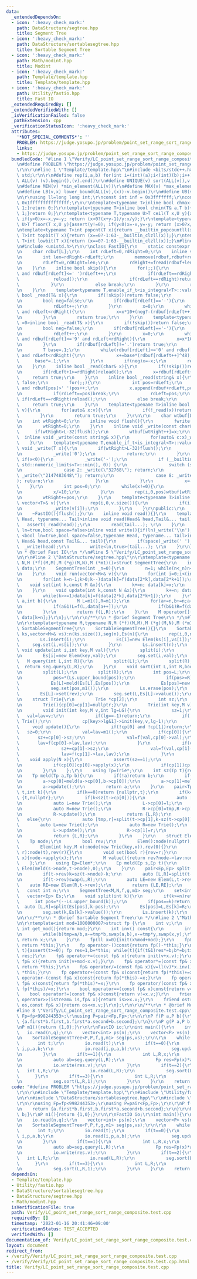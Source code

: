 ```yaml
---
data:
  _extendedDependsOn:
  - icon: ':heavy_check_mark:'
    path: DataStructure/segtree.hpp
    title: Segment Tree
  - icon: ':heavy_check_mark:'
    path: DataStructure/sortablesegtree.hpp
    title: Sortable Segment Tree
  - icon: ':heavy_check_mark:'
    path: Math/modint.hpp
    title: Modint
  - icon: ':heavy_check_mark:'
    path: Template/template.hpp
    title: Template/template.hpp
  - icon: ':heavy_check_mark:'
    path: Utility/fastio.hpp
    title: Fast IO
  _extendedRequiredBy: []
  _extendedVerifiedWith: []
  _isVerificationFailed: false
  _pathExtension: cpp
  _verificationStatusIcon: ':heavy_check_mark:'
  attributes:
    '*NOT_SPECIAL_COMMENTS*': ''
    PROBLEM: https://judge.yosupo.jp/problem/point_set_range_sort_range_composite
    links:
    - https://judge.yosupo.jp/problem/point_set_range_sort_range_composite
  bundledCode: "#line 1 \"Verify/LC_point_set_range_sort_range_composite.test.cpp\"\
    \n#define PROBLEM \"https://judge.yosupo.jp/problem/point_set_range_sort_range_composite\"\
    \r\n\r\n#line 1 \"Template/template.hpp\"\n#include <bits/stdc++.h>\r\nusing namespace\
    \ std;\r\n\r\n#define rep(i,a,b) for(int i=(int)(a);i<(int)(b);i++)\r\n#define\
    \ ALL(v) (v).begin(),(v).end()\r\n#define UNIQUE(v) sort(ALL(v)),v.erase(unique(ALL(v)),v.end())\r\
    \n#define MIN(v) *min_element(ALL(v))\r\n#define MAX(v) *max_element(ALL(v))\r\
    \n#define LB(v,x) lower_bound(ALL(v),(x))-v.begin()\r\n#define UB(v,x) upper_bound(ALL(v),(x))-v.begin()\r\
    \n\r\nusing ll=long long int;\r\nconst int inf = 0x3fffffff;\r\nconst ll INF =\
    \ 0x1fffffffffffffff;\r\n\r\ntemplate<typename T>inline bool chmax(T& a,T b){if(a<b){a=b;return\
    \ 1;}return 0;}\r\ntemplate<typename T>inline bool chmin(T& a,T b){if(a>b){a=b;return\
    \ 1;}return 0;}\r\ntemplate<typename T,typename U>T ceil(T x,U y){assert(y!=0);\
    \ if(y<0)x=-x,y=-y; return (x>0?(x+y-1)/y:x/y);}\r\ntemplate<typename T,typename\
    \ U>T floor(T x,U y){assert(y!=0); if(y<0)x=-x,y=-y; return (x>0?x/y:(x-y+1)/y);}\r\
    \ntemplate<typename T>int popcnt(T x){return __builtin_popcountll(x);}\r\ntemplate<typename\
    \ T>int topbit(T x){return (x==0?-1:63-__builtin_clzll(x));}\r\ntemplate<typename\
    \ T>int lowbit(T x){return (x==0?-1:63-__builtin_clzll(x));}\n#line 2 \"Utility/fastio.hpp\"\
    \n#include <unistd.h>\r\n\r\nclass FastIO{\r\n    static constexpr int L=1<<16;\r\
    \n    char rdbuf[L];\r\n    int rdLeft=0,rdRight=0;\r\n    inline void reload(){\r\
    \n        int len=rdRight-rdLeft;\r\n        memmove(rdbuf,rdbuf+rdLeft,len);\r\
    \n        rdLeft=0,rdRight=len;\r\n        rdRight+=fread(rdbuf+len,1,L-len,stdin);\r\
    \n    }\r\n    inline bool skip(){\r\n        for(;;){\r\n            while(rdLeft!=rdRight\
    \ and rdbuf[rdLeft]<=' ')rdLeft++;\r\n            if(rdLeft==rdRight){\r\n   \
    \             reload();\r\n                if(rdLeft==rdRight)return false;\r\n\
    \            }\r\n            else break;\r\n        }\r\n        return true;\r\
    \n    }\r\n    template<typename T,enable_if_t<is_integral<T>::value,int> =0>inline\
    \ bool _read(T& x){\r\n        if(!skip())return false;\r\n        if(rdLeft+20>=rdRight)reload();\r\
    \n        bool neg=false;\r\n        if(rdbuf[rdLeft]=='-'){\r\n            neg=true;\r\
    \n            rdLeft++;\r\n        }\r\n        x=0;\r\n        while(rdbuf[rdLeft]>='0'\
    \ and rdLeft<rdRight){\r\n            x=x*10+(neg?-(rdbuf[rdLeft++]^48):(rdbuf[rdLeft++]^48));\r\
    \n        }\r\n        return true;\r\n    }\r\n    template<typename T,enable_if_t<is_floating_point<T>::value,int>\
    \ =0>inline bool _read(T& x){\r\n        if(!skip())return false;\r\n        if(rdLeft+20>=rdRight)reload();\r\
    \n        bool neg=false;\r\n        if(rdbuf[rdLeft]=='-'){\r\n            neg=true;\r\
    \n            rdLeft++;\r\n        }\r\n        x=0;\r\n        while(rdbuf[rdLeft]>='0'\
    \ and rdbuf[rdLeft]<='9' and rdLeft<rdRight){\r\n            x=x*10+(rdbuf[rdLeft++]^48);\r\
    \n        }\r\n        if(rdbuf[rdLeft]!='.')return true;\r\n        rdLeft++;\r\
    \n        T base=.1;\r\n        while(rdbuf[rdLeft]>='0' and rdbuf[rdLeft]<='9'\
    \ and rdLeft<rdRight){\r\n            x+=base*(rdbuf[rdLeft++]^48);\r\n      \
    \      base*=.1;\r\n        }\r\n        if(neg)x=-x;\r\n        return true;\r\
    \n    }\r\n    inline bool _read(char& x){\r\n        if(!skip())return false;\r\
    \n        if(rdLeft+1>=rdRight)reload();\r\n        x=rdbuf[rdLeft++];\r\n   \
    \     return true;\r\n    }\r\n    inline bool _read(string& x){\r\n        if(!skip())return\
    \ false;\r\n        for(;;){\r\n            int pos=rdLeft;\r\n            while(pos<rdRight\
    \ and rdbuf[pos]>' ')pos++;\r\n            x.append(rdbuf+rdLeft,pos-rdLeft);\r\
    \n            if(rdLeft==pos)break;\r\n            rdLeft=pos;\r\n           \
    \ if(rdLeft==rdRight)reload();\r\n            else break;\r\n        }\r\n   \
    \     return true;\r\n    }\r\n    template<typename T>inline bool _read(vector<T>&\
    \ v){\r\n        for(auto& x:v){\r\n            if(!_read(x))return false;\r\n\
    \        }\r\n        return true;\r\n    }\r\n\r\n    char wtbuf[L],tmp[50];\r\
    \n    int wtRight=0;\r\n    inline void flush(){\r\n        fwrite(wtbuf,1,wtRight,stdout);\r\
    \n        wtRight=0;\r\n    }\r\n    inline void _write(const char& x){\r\n  \
    \      if(wtRight>L-32)flush();\r\n        wtbuf[wtRight++]=x;\r\n    }\r\n  \
    \  inline void _write(const string& x){\r\n        for(auto& c:x)_write(c);\r\n\
    \    }\r\n    template<typename T,enable_if_t<is_integral<T>::value,int> =0>inline\
    \ void _write(T x){\r\n        if(wtRight>L-32)flush();\r\n        if(x==0){\r\
    \n            _write('0');\r\n            return;\r\n        }\r\n        else\
    \ if(x<0){\r\n            _write('-');\r\n            if (__builtin_expect(x ==\
    \ std::numeric_limits<T>::min(), 0)) {\r\n                switch (sizeof(x)) {\r\
    \n                case 2: _write(\"32768\"); return;\r\n                case 4:\
    \ _write(\"2147483648\"); return;\r\n                case 8: _write(\"9223372036854775808\"\
    ); return;\r\n                }\r\n            }\r\n            x=-x;\r\n    \
    \    }\r\n        int pos=0;\r\n        while(x!=0){\r\n            tmp[pos++]=char((x%10)|48);\r\
    \n            x/=10;\r\n        }\r\n        rep(i,0,pos)wtbuf[wtRight+i]=tmp[pos-1-i];\r\
    \n        wtRight+=pos;\r\n    }\r\n    template<typename T>inline void _write(const\
    \ vector<T>& v){\r\n        rep(i,0,v.size()){\r\n            if(i)_write(' ');\r\
    \n            _write(v[i]);\r\n        }\r\n    }\r\npublic:\r\n    FastIO(){}\r\
    \n    ~FastIO(){flush();}\r\n    inline void read(){}\r\n    template <typename\
    \ Head, typename... Tail>inline void read(Head& head,Tail&... tail){\r\n     \
    \   assert(_read(head));\r\n        read(tail...); \r\n    }\r\n    template<bool\
    \ ln=true,bool space=false>inline void write(){if(ln)_write('\\n');}\r\n    template\
    \ <bool ln=true,bool space=false,typename Head, typename... Tail>inline void write(const\
    \ Head& head,const Tail&... tail){\r\n        if(space)_write(' ');\r\n      \
    \  _write(head);\r\n        write<ln,true>(tail...); \r\n    }\r\n};\r\n\r\n/**\r\
    \n * @brief Fast IO\r\n */\n#line 5 \"Verify/LC_point_set_range_sort_range_composite.test.cpp\"\
    \n\r\n#line 2 \"DataStructure/segtree.hpp\"\n\r\ntemplate<typename M,typename\
    \ N,M (*f)(M,M),M (*g)(M,N),M (*m1)()>struct SegmentTree{\r\n    int n; vector<M>\
    \ data;\r\n    SegmentTree(int _n=0){\r\n        n=1; while(n<_n)n<<=1; data.assign(2*n,m1());\r\
    \n    }\r\n    void run(vector<M>& v){\r\n        for(int i=0;i<(int)v.size();i++)data[i+n]=v[i];\r\
    \n        for(int k=n-1;k>0;k--)data[k]=f(data[2*k],data[2*k+1]);\r\n    }\r\n\
    \    void set(int k,const M &x){\r\n        k+=n; data[k]=x;\r\n        while(k>>=1)data[k]=f(data[2*k],data[2*k+1]);\r\
    \n    }\r\n    void update(int k,const N &x){\r\n        k+=n; data[k]=g(data[k],x);\r\
    \n        while(k>>=1)data[k]=f(data[2*k],data[2*k+1]);\r\n    }\r\n    M query(int\
    \ a,int b){\r\n        M L=m1(),R=m1();\r\n        for(a+=n,b+=n;a<b;a>>=1,b>>=1){\r\
    \n            if(a&1)L=f(L,data[a++]);\r\n            if(b&1)R=f(data[--b],R);\r\
    \n        }\r\n        return f(L,R);\r\n    }\r\n    M operator[](const int &k)const{return\
    \ data[k+n];}\r\n};\r\n\r\n/**\r\n * @brief Segment Tree\r\n */\n#line 3 \"DataStructure/sortablesegtree.hpp\"\
    \n\r\ntemplate<typename M,typename N,M (*f)(M,M),M (*g)(M,N),M (*m1)(),int LG=30>struct\
    \ SortableSegmentTree{\r\n    SortableSegmentTree(){}\r\n    SortableSegmentTree(vector<int>&\
    \ ks,vector<M>& vs):n(ks.size()),seg(n),Es(n){\r\n        rep(i,0,n){\r\n    \
    \        Ls.insert(i);\r\n            Es[i]=new Elem(ks[i],vs[i]);\r\n       \
    \     seg.set(i,vs[i]);\r\n        }\r\n        Ls.insert(n);\r\n    }\r\n   \
    \ void update(int i,int key,M val){\r\n        split(i);\r\n        split(i+1);\r\
    \n        Es[i]=new Elem(key,val);\r\n        seg.set(i,val);\r\n    }  \r\n \
    \   M query(int L,int R){\r\n        split(L);\r\n        split(R);\r\n      \
    \  return seg.query(L,R);\r\n    }\r\n    void sort(int L,int R,bool rev=false){\r\
    \n        split(L);\r\n        split(R);\r\n        int pos=L;\r\n        for(;;){\r\
    \n            pos=*(Ls.upper_bound(pos));\r\n            if(pos>=R)break;\r\n\
    \            Es[L]=meld(Es[L],Es[pos]);\r\n            Es[pos]=new Elem();\r\n\
    \            seg.set(pos,m1());\r\n            Ls.erase(pos);\r\n        }\r\n\
    \        Es[L]->set(rev);\r\n        seg.set(L,Es[L]->value());\r\n    }\r\nprivate:\r\
    \n    struct Trie{\r\n        Trie *cp[2];\r\n        int sz;\r\n        M val,lav;\r\
    \n        Trie(){cp[0]=cp[1]=nullptr;}\r\n        Trie(int key,M v){cp[0]=cp[1]=nullptr,init(key,v);}\r\
    \n        void init(int key,M v,int lg=LG){\r\n            sz=1;\r\n         \
    \   val=lav=v;\r\n            if(lg==-1)return;\r\n            if(!cp[key>>lg&1])cp[key>>lg&1]=new\
    \ Trie();\r\n            cp[key>>lg&1]->init(key,v,lg-1);\r\n        }\r\n   \
    \     void update(){\r\n            if(!cp[0] and !cp[1])return;\r\n         \
    \   sz=0;\r\n            val=lav=m1();\r\n            if(cp[0]){\r\n         \
    \       sz+=cp[0]->sz;\r\n                val=f(val,cp[0]->val);\r\n         \
    \       lav=f(cp[0]->lav,lav);\r\n            }\r\n            if(cp[1]){\r\n\
    \                sz+=cp[1]->sz;\r\n                val=f(val,cp[1]->val);\r\n\
    \                lav=f(cp[1]->lav,lav);\r\n            }\r\n        }\r\n    \
    \    void apply(N x){\r\n            assert(sz==1);\r\n            val=lav=g(val,x);\r\
    \n            if(cp[0])cp[0]->apply(x);\r\n            if(cp[1])cp[1]->apply(x);\r\
    \n        }\r\n    };\r\n    using Tp=Trie*;\r\n    int sz(Tp t){return t?t->sz:0;}\r\
    \n    Tp meld(Tp a,Tp b){\r\n        if(!a)return b;\r\n        if(!b)return a;\r\
    \n        a->cp[0]=meld(a->cp[0],b->cp[0]);\r\n        a->cp[1]=meld(a->cp[1],b->cp[1]);\r\
    \n        a->update();\r\n        return a;\r\n    }\r\n    pair<Tp,Tp> split(Tp\
    \ t,int k){\r\n        if(k==0)return {nullptr,t};\r\n        if(k==sz(t))return\
    \ {t,nullptr};\r\n        if(k<sz(t->cp[0])){\r\n            auto [l,tmp]=split(t->cp[0],k);\r\
    \n            auto L=new Trie();\r\n            L->cp[0]=l;\r\n            L->update();\r\
    \n            auto R=new Trie();\r\n            R->cp[0]=tmp,R->cp[1]=t->cp[1];\r\
    \n            R->update();\r\n            return {L,R};\r\n        }\r\n     \
    \   else{\r\n            auto [tmp,r]=split(t->cp[1],k-sz(t->cp[0]));\r\n    \
    \        auto L=new Trie();\r\n            auto R=new Trie();\r\n            L->cp[0]=t->cp[0],L->cp[1]=tmp;\r\
    \n            L->update();\r\n            R->cp[1]=r;\r\n            R->update();\r\
    \n            return {L,R};\r\n        }\r\n    }\r\n    struct Elem{\r\n    \
    \    Tp node;\r\n        bool rev;\r\n        Elem():node(nullptr),rev(0){}\r\n\
    \        Elem(int key,M x):node(new Trie(key,x)),rev(0){}\r\n        Elem(Tp t,bool\
    \ r):node(t),rev(r){}\r\n        void set(bool r){rev=r;}\r\n        void apply(N\
    \ x){node->apply(x);}\r\n        M value(){return rev?node->lav:node->val;}\r\n\
    \    };\r\n    using Ep=Elem*;\r\n    Ep meld(Ep s,Ep t){\r\n        return new\
    \ Elem(meld(s->node,t->node),0);\r\n    }\r\n    pair<Ep,Ep> split(Ep t,int k){\r\
    \n        if(t->rev)k=sz(t->node)-k;\r\n        auto [L,R]=split(t->node,k);\r\
    \n        if(t->rev)swap(L,R);\r\n        auto LE=new Elem(L,t->rev);\r\n    \
    \    auto RE=new Elem(R,t->rev);\r\n        return {LE,RE};\r\n    }\r\n\r\n \
    \   const int n;\r\n    SegmentTree<M,N,f,g,m1> seg;\r\n    set<int> Ls;\r\n \
    \   vector<Ep> Es;\r\n    void split(int k){\r\n        if(k>=n)return;\r\n  \
    \      int pos=*(--Ls.upper_bound(k));\r\n        if(pos==k)return;\r\n      \
    \  auto [L,R]=split(Es[pos],k-pos);\r\n        Es[pos]=L,Es[k]=R;\r\n        seg.set(pos,Es[pos]->value());\r\
    \n        seg.set(k,Es[k]->value());\r\n        Ls.insert(k);\r\n    }\r\n};\r\
    \n\r\n/**\r\n * @brief Sortable Segment Tree\r\n */\n#line 2 \"Math/modint.hpp\"\
    \n\r\ntemplate<int mod=1000000007>struct fp {\r\n    int v;\r\n    static constexpr\
    \ int get_mod(){return mod;}\r\n    int inv() const{\r\n        int tmp,a=v,b=mod,x=1,y=0;\r\
    \n        while(b)tmp=a/b,a-=tmp*b,swap(a,b),x-=tmp*y,swap(x,y);\r\n        if(x<0){x+=mod;}\
    \ return x;\r\n    }\r\n    fp(ll x=0){init(x%mod+mod);}\r\n    fp& init(ll x){v=(x<mod?x:x-mod);\
    \ return *this;}\r\n    fp operator-()const{return fp()-*this;}\r\n    fp pow(ll\
    \ t){assert(t>=0); fp res=1,b=*this; while(t){if(t&1)res*=b;b*=b;t>>=1;} return\
    \ res;}\r\n    fp& operator+=(const fp& x){return init(v+x.v);}\r\n    fp& operator-=(const\
    \ fp& x){return init(v+mod-x.v);}\r\n    fp& operator*=(const fp& x){v=ll(v)*x.v%mod;\
    \ return *this;}\r\n    fp& operator/=(const fp& x){v=ll(v)*x.inv()%mod; return\
    \ *this;}\r\n    fp operator+(const fp& x)const{return fp(*this)+=x;}\r\n    fp\
    \ operator-(const fp& x)const{return fp(*this)-=x;}\r\n    fp operator*(const\
    \ fp& x)const{return fp(*this)*=x;}\r\n    fp operator/(const fp& x)const{return\
    \ fp(*this)/=x;}\r\n    bool operator==(const fp& x)const{return v==x.v;}\r\n\
    \    bool operator!=(const fp& x)const{return v!=x.v;}\r\n    friend istream&\
    \ operator>>(istream& is,fp& x){return is>>x.v;}\r\n    friend ostream& operator<<(ostream&\
    \ os,const fp& x){return os<<x.v;}\r\n};\r\n\r\n/**\r\n * @brief Modint\r\n */\n\
    #line 8 \"Verify/LC_point_set_range_sort_range_composite.test.cpp\"\n\r\nusing\
    \ Fp=fp<998244353>;\r\nusing P=pair<Fp,Fp>;\r\n\r\nP f(P a,P b){\r\n    return\
    \ {a.first*b.first,b.first*a.second+b.second};\r\n}\r\nP g(P a,P b){return b;}\r\
    \nP m1(){return {1,0};}\r\n\r\nFastIO io;\r\nint main(){\r\n    int n,q;\r\n \
    \   io.read(n,q);\r\n    vector<int> ps(n);\r\n    vector<P> vs(n);\r\n    rep(i,0,n)io.read(ps[i],vs[i].first.v,vs[i].second.v);\r\
    \n    SortableSegmentTree<P,P,f,g,m1> seg(ps,vs);\r\n\r\n    while(q--){\r\n \
    \       int t;\r\n        io.read(t);\r\n        if(t==0){\r\n            int\
    \ i,p,a,b;\r\n            io.read(i,p,a,b);\r\n            seg.update(i,p,P{a,b});\r\
    \n        }\r\n        if(t==1){\r\n            int L,R,x;\r\n            io.read(L,R,x);\r\
    \n            auto ab=seg.query(L,R);\r\n            Fp res=Fp(x)*ab.first+ab.second;\r\
    \n            io.write(res.v);\r\n        }\r\n        if(t==2){\r\n         \
    \   int L,R;\r\n            io.read(L,R);\r\n            seg.sort(L,R);\r\n  \
    \      }\r\n        if(t==3){\r\n            int L,R;\r\n            io.read(L,R);\r\
    \n            seg.sort(L,R,1);\r\n        }\r\n    }\r\n    return 0;\r\n}\n"
  code: "#define PROBLEM \"https://judge.yosupo.jp/problem/point_set_range_sort_range_composite\"\
    \r\n\r\n#include \"Template/template.hpp\"\r\n#include \"Utility/fastio.hpp\"\r\
    \n\r\n#include \"DataStructure/sortablesegtree.hpp\"\r\n#include \"Math/modint.hpp\"\
    \r\n\r\nusing Fp=fp<998244353>;\r\nusing P=pair<Fp,Fp>;\r\n\r\nP f(P a,P b){\r\
    \n    return {a.first*b.first,b.first*a.second+b.second};\r\n}\r\nP g(P a,P b){return\
    \ b;}\r\nP m1(){return {1,0};}\r\n\r\nFastIO io;\r\nint main(){\r\n    int n,q;\r\
    \n    io.read(n,q);\r\n    vector<int> ps(n);\r\n    vector<P> vs(n);\r\n    rep(i,0,n)io.read(ps[i],vs[i].first.v,vs[i].second.v);\r\
    \n    SortableSegmentTree<P,P,f,g,m1> seg(ps,vs);\r\n\r\n    while(q--){\r\n \
    \       int t;\r\n        io.read(t);\r\n        if(t==0){\r\n            int\
    \ i,p,a,b;\r\n            io.read(i,p,a,b);\r\n            seg.update(i,p,P{a,b});\r\
    \n        }\r\n        if(t==1){\r\n            int L,R,x;\r\n            io.read(L,R,x);\r\
    \n            auto ab=seg.query(L,R);\r\n            Fp res=Fp(x)*ab.first+ab.second;\r\
    \n            io.write(res.v);\r\n        }\r\n        if(t==2){\r\n         \
    \   int L,R;\r\n            io.read(L,R);\r\n            seg.sort(L,R);\r\n  \
    \      }\r\n        if(t==3){\r\n            int L,R;\r\n            io.read(L,R);\r\
    \n            seg.sort(L,R,1);\r\n        }\r\n    }\r\n    return 0;\r\n}"
  dependsOn:
  - Template/template.hpp
  - Utility/fastio.hpp
  - DataStructure/sortablesegtree.hpp
  - DataStructure/segtree.hpp
  - Math/modint.hpp
  isVerificationFile: true
  path: Verify/LC_point_set_range_sort_range_composite.test.cpp
  requiredBy: []
  timestamp: '2023-01-16 20:41:46+09:00'
  verificationStatus: TEST_ACCEPTED
  verifiedWith: []
documentation_of: Verify/LC_point_set_range_sort_range_composite.test.cpp
layout: document
redirect_from:
- /verify/Verify/LC_point_set_range_sort_range_composite.test.cpp
- /verify/Verify/LC_point_set_range_sort_range_composite.test.cpp.html
title: Verify/LC_point_set_range_sort_range_composite.test.cpp
---
```

